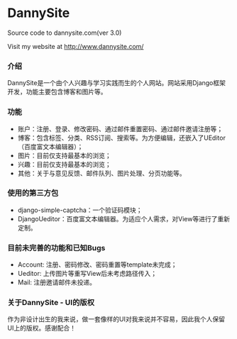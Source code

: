 DannySite
=========

Source code to dannysite.com(ver 3.0)

Visit my website at http://www.dannysite.com/


### 介绍

DannySite是一个由个人兴趣与学习实践而生的个人网站。网站采用Django框架开发，功能主要包含博客和图片等。

### 功能

* 账户：注册、登录、修改密码、通过邮件重置密码、通过邮件邀请注册等；
* 博客：包含标签、分类、RSS订阅、搜索等。为方便编辑，还嵌入了UEditor（百度富文本编辑器）；
* 图片：目前仅支持最基本的浏览；
* 兴趣：目前仅支持最基本的浏览；
* 其他：关于与意见反馈、邮件队列、图片处理、分页功能等。

### 使用的第三方包

* django-simple-captcha：一个验证码模块；
* DjangoUeditor：百度富文本编辑器。为适应个人需求，对View等进行了重新定制。

### 目前未完善的功能和已知Bugs

* Account: 注册、密码修改、密码重置等template未完成；
* Ueditor: 上传图片等重写View后未考虑路径传入；
* Mail: 注册邀请邮件未投递。

### 关于DannySite - UI的版权

作为非设计出生的我来说，做一套像样的UI对我来说并不容易，因此我个人保留UI上的版权。感谢配合！
